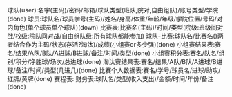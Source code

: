 球队(user):名字(主码)/密码/邮箱/球队类型(班队,院对,自由组队)/账号类型/学院(done)
球员:球队名/球员学号(主码)/姓名/身高/体重/年龄/年级/学院位置/号码/对内角色(单个球员单个球队)(down)
比赛表:比赛名(主码)/时间/类型(院级:班级间对战/校级:院队间对战/自由组队级:所有球队都能参加)
球队-比赛:球队名/比赛名()两者结合作为主码/状态(存活?淘汰)/成绩(小组赛or多少强)(done)
小组赛结果表:赛名/结果/A队/B队/A进球/B进球/备注/时间/类型(done)
小组赛积分表:赛名/队名/组别/积分/净胜球/场次/总进球(done)
淘汰赛结果表:赛名/结果/A队/B队/A进球/B进球/备注/时间/类型(几进几)(done)
比赛个人数据表:赛名/学号/球员名/进球/助攻/红牌/黄牌(done)
赛程表:
财务表:球队名/类型(收入支出)/金额/时间/年份/备注(done)
